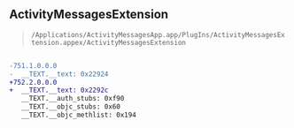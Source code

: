 ## ActivityMessagesExtension

> `/Applications/ActivityMessagesApp.app/PlugIns/ActivityMessagesExtension.appex/ActivityMessagesExtension`

```diff

-751.1.0.0.0
-  __TEXT.__text: 0x22924
+752.2.0.0.0
+  __TEXT.__text: 0x2292c
   __TEXT.__auth_stubs: 0xf90
   __TEXT.__objc_stubs: 0x60
   __TEXT.__objc_methlist: 0x194

```
